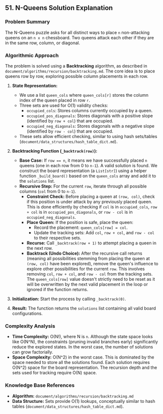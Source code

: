 ## 51. N-Queens Solution Explanation

### Problem Summary

The N-Queens puzzle asks for all distinct ways to place `n` non-attacking queens on an `n x n` chessboard. Two queens attack each other if they are in the same row, column, or diagonal.

### Algorithmic Approach

The problem is solved using a **Backtracking** algorithm, as described in `document/algorithms/recursion/backtracking.md`. The core idea is to place queens row by row, exploring possible column placements in each row.

1.  **State Representation:**
    *   We use a list `queen_cols` where `queen_cols[r]` stores the column index of the queen placed in row `r`.
    *   Three sets are used for O(1) validity checks:
        *   `occupied_cols`: Stores columns currently occupied by a queen.
        *   `occupied_pos_diagonals`: Stores diagonals with a positive slope (identified by `row + col`) that are occupied.
        *   `occupied_neg_diagonals`: Stores diagonals with a negative slope (identified by `row - col`) that are occupied.
    *   These sets allow efficient checking, similar to using hash sets/tables (`document/data_structures/hash_table_dict.md`).

2.  **Backtracking Function (`_backtrack(row)`):**
    *   **Base Case:** If `row == n`, it means we have successfully placed `n` queens (one in each row from 0 to `n-1`). A valid solution is found. We construct the board representation (a `List[str]`) using a helper function `_build_board()` based on the `queen_cols` array and add it to the `solutions` list.
    *   **Recursive Step:** For the current `row`, iterate through all possible columns (`col` from 0 to `n-1`).
        *   **Constraint Check:** Before placing a queen at `(row, col)`, check if this position is under attack by any previously placed queen. This is done efficiently by checking if `col` is in `occupied_cols`, `row + col` is in `occupied_pos_diagonals`, or `row - col` is in `occupied_neg_diagonals`.
        *   **Place Queen:** If the position is safe, place the queen:
            *   Record the placement: `queen_cols[row] = col`.
            *   Update the tracking sets: Add `col`, `row + col`, and `row - col` to their respective sets.
        *   **Recurse:** Call `_backtrack(row + 1)` to attempt placing a queen in the next row.
        *   **Backtrack (Undo Choice):** After the recursive call returns (meaning all possibilities stemming from placing the queen at `(row, col)` have been explored), remove the queen's influence to explore other possibilities for the current `row`. This involves removing `col`, `row + col`, and `row - col` from the tracking sets. The `queen_cols[row]` value doesn't strictly need to be reset as it will be overwritten by the next valid placement in the loop or ignored if the function returns.

3.  **Initialization:** Start the process by calling `_backtrack(0)`.

4.  **Result:** The function returns the `solutions` list containing all valid board configurations.

### Complexity Analysis

*   **Time Complexity:** O(N!), where N is `n`. Although the state space looks like O(N^N), the constraints (pruning invalid branches early) significantly reduce the explored states. In the worst case, the number of solutions can grow factorially.
*   **Space Complexity:** O(N^2) in the worst case. This is dominated by the space needed to store all the solutions found. Each solution requires O(N^2) space for the board representation. The recursion depth and the sets used for tracking require O(N) space.

### Knowledge Base References

*   **Algorithm:** `document/algorithms/recursion/backtracking.md`
*   **Data Structure:** Sets provide O(1) lookups, conceptually similar to hash tables (`document/data_structures/hash_table_dict.md`). 